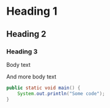 Heading 1
=========

Heading 2
---------

### Heading 3

Body text

And more body text

```java
public static void main() {
    System.out.println("Some code");
}
